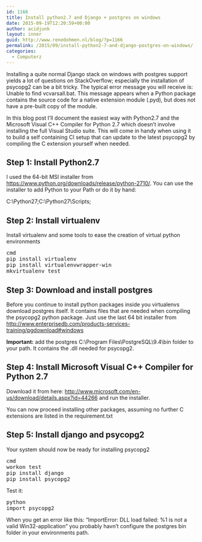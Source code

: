```yaml
---
id: 1166
title: Install python2.7 and Django + postgres on windows
date: 2015-09-19T12:20:59+00:00
author: acidjunk
layout: inner
guid: http://www.renedohmen.nl/blog/?p=1166
permalink: /2015/09/install-python2-7-and-django-postgres-on-windows/
categories:
  - Computerz
---
```

Installing a quite normal Django stack on windows with postgres support yields a lot of questions on StackOverflow; especially the installation of psycopg2 can be a bit tricky. The typical error message you will receive is: Unable to find vcvarsall.bat. This message appears when a Python package contains the source code for a native extension module (.pyd), but does not have a pre-built copy of the module.

In this blog post I&#8217;ll document the easiest way with Python2.7 and the Microsoft Visual C++ Compiler for Python 2.7 which doesn&#8217;t involve installing the full Visual Studio suite. This will come in handy when using it to build a self containing CI setup that can update to the latest psycopg2 by compiling the C extension yourself when needed.

## Step 1: Install Python2.7

I used the 64-bit MSI installer from https://www.python.org/downloads/release/python-2710/. You can use the installer to add Python to your Path or do it by hand:
  
C:\Python27\;C:\Python27\Scripts\;

## Step 2: Install virtualenv

Install virtualenv and some tools to ease the creation of virtual python environments

<pre>cmd
pip install virtualenv
pip install virtualenvwrapper-win
mkvirtualenv test
</pre>

## Step 3: Download and install postgres

Before you continue to install python packages inside you virtualenvs download postgres itself. It contains files that are needed when compiling the psycopg2 python package. Just use the last 64 bit installer from http://www.enterprisedb.com/products-services-training/pgdownload#windows
  
**Important:** add the postgres C:\Program Files\PostgreSQL\9.4\bin folder to your path. It contains the .dll needed for psycopg2.

## Step 4: Install Microsoft Visual C++ Compiler for Python 2.7

Download it from here: http://www.microsoft.com/en-us/download/details.aspx?id=44266 and run the installer.
  
You can now proceed installing other packages, assuming no further C extensions are listed in the requirement.txt 

## Step 5: Install django and psycopg2

Your system should now be ready for installing psycopg2 

<pre>cmd
workon test
pip install django
pip install psycopg2
</pre>

Test it:

<pre>python
import psycopg2
</pre>

When you get an error like this: &#8220;ImportError: DLL load failed: %1 is not a valid Win32-application&#8221; you probably havn&#8217;t configure the postgres bin folder in your environments path.